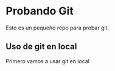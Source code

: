# Probando Git

Esto es un pequeño repo para probar git.

## Uso de git en local

Primero vamos a usar git en local

